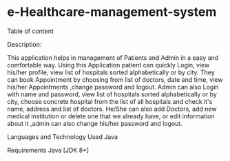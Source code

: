 # e-Healthcare-management-system

Table of content

Description:

This application helps in management of Patients and Admin in a easy and comfortable way. 
Using this Application patient can quickly Login, view his/her profile, view list of hospitals 
sorted alphabetically or by city. They can book Appointment by choosing from list of doctors,
 date and time, view his/her Appointments ,change password and logout.
Admin can also Login with name and password, view list of hospitals sorted alphabetically or by city,
 choose concrete hospital from the list of all hospitals and check it's name, address and list of doctors.
 He/She can also add Doctors, add new medical institution or delete one that we already have, or edit information 
about it ,admin can also change his/her password and logout.

Languages and Technology Used
Java

Requirements
Java [JDK 8+]
